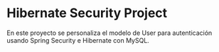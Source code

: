 # Hibernate Security Project

En este proyecto se personaliza el modelo de User para autenticación usando Spring Security e Hibernate con MySQL.
